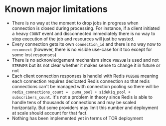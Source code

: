 # Known major limitations

* There is no way at the moment to drop jobs in progress when connection is closed during processing. For instance, if a client initiated a heavy `COUNT` event and disconnected immediately there is no way to stop execution of the job and resources will just be wasted.
* Every connection gets its own `connection_id` and there is no way now to `reconnect` (however, there is no visible use-case for it too except for some lost responses)
* There is no acknowledgement mechanism since `PUBSUB` is used and not `STREAMS` but its not clear whether it makes sense to change it in future or not
* Each client connection responses is handlel with Redis `PUBSUB` meaning each connection requires dedicated Redis connection so that redis connections can't be managed with connection pooling so there will be `redis_connections_count =  puma_pool + sidekiq_pool + subscribers_count`. It's not a problem in theory since Redis is able to handle tens of thousands of connections and may be scaled horizontally. But some providers may limit this number and  deployment at scale should account for that fact.
* Nothing has been implemented yet in terms of TOR deployment
